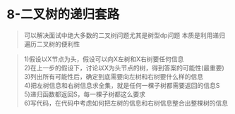 # 8-二叉树的递归套路
>可以解决面试中绝大多数的二叉树问题尤其是树型dp问题
本质是利用递归遍历二叉树的便利性

>1)假设以X节点为头，假设可以向X左树和X右树要任何信息<br>
2)在上一步的假设下，讨论以X为头节点的树，得到答案的可能性(最重要)<br>
3)列出所有可能性后，确定到底需要向左树和右树要什么样的信息<br>
4)把左树信息和右树信息求全集，就是任何一棵子树都需要返回的信息S<br>
5)递归函数都返回S，每一棵子树都这么要求<br>
6)写代码，在代码中考虑如何把左树的信息和右树信息整合出整棵树的信息